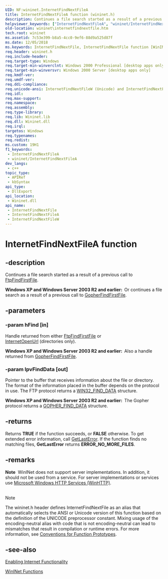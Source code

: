 ```yaml
---
UID: NF:wininet.InternetFindNextFileA
title: InternetFindNextFileA function (wininet.h)
description: Continues a file search started as a result of a previous call to FtpFindFirstFile.Windows XP and Windows Server 2003 R2 and earlier:  Or continues a file search as a result of a previous call to GopherFindFirstFile. (ANSI)
helpviewer_keywords: ["InternetFindNextFileA", "wininet/InternetFindNextFileA"]
old-location: wininet\internetfindnextfile.htm
tech.root: wininet
ms.assetid: 7c53e399-b8a5-4cc0-9ef6-88d9a525d87f
ms.date: 12/05/2018
ms.keywords: InternetFindNextFile, InternetFindNextFile function [WinINet], InternetFindNextFileA, InternetFindNextFileW, _inet_internetfindnextfile_function, wininet.internetfindnextfile, wininet/InternetFindNextFile, wininet/InternetFindNextFileA, wininet/InternetFindNextFileW
req.header: wininet.h
req.include-header: 
req.target-type: Windows
req.target-min-winverclnt: Windows 2000 Professional [desktop apps only]
req.target-min-winversvr: Windows 2000 Server [desktop apps only]
req.kmdf-ver: 
req.umdf-ver: 
req.ddi-compliance: 
req.unicode-ansi: InternetFindNextFileW (Unicode) and InternetFindNextFileA (ANSI)
req.idl: 
req.max-support: 
req.namespace: 
req.assembly: 
req.type-library: 
req.lib: Wininet.lib
req.dll: Wininet.dll
req.irql: 
targetos: Windows
req.typenames: 
req.redist: 
ms.custom: 19H1
f1_keywords:
 - InternetFindNextFileA
 - wininet/InternetFindNextFileA
dev_langs:
 - c++
topic_type:
 - APIRef
 - kbSyntax
api_type:
 - DllExport
api_location:
 - Wininet.dll
api_name:
 - InternetFindNextFile
 - InternetFindNextFileA
 - InternetFindNextFileW
---
```


# InternetFindNextFileA function


## -description

Continues a file search started as a result of a previous call to 
<a href="/windows/desktop/api/wininet/nf-wininet-ftpfindfirstfilea">FtpFindFirstFile</a>.

<b>Windows XP and Windows Server 2003 R2 and earlier:  </b>Or continues a file search as a result of a previous call to <a href="/windows/desktop/api/wininet/nf-wininet-gopherfindfirstfilea">GopherFindFirstFile</a>.

## -parameters

### -param hFind [in]

Handle returned from either 
<a href="/windows/desktop/api/wininet/nf-wininet-ftpfindfirstfilea">FtpFindFirstFile</a> or  
<a href="/windows/desktop/api/wininet/nf-wininet-internetopenurla">InternetOpenUrl</a> (directories only).

<b>Windows XP and Windows Server 2003 R2 and earlier:  </b>Also a handle returned from <a href="/windows/desktop/api/wininet/nf-wininet-gopherfindfirstfilea">GopherFindFirstFile</a>.

### -param lpvFindData [out]

Pointer to the buffer that receives information about the  file or directory. The format of the information placed in the buffer depends on the protocol in use. The FTP protocol returns a 
<a href="/windows/desktop/api/minwinbase/ns-minwinbase-win32_find_dataa">WIN32_FIND_DATA</a> structure.

<b>Windows XP and Windows Server 2003 R2 and earlier:  </b>The Gopher protocol returns a 
<a href="/windows/desktop/api/wininet/ns-wininet-gopher_find_dataa">GOPHER_FIND_DATA</a> structure.

## -returns

Returns <b>TRUE</b> if the function succeeds, or <b>FALSE</b> otherwise. To get extended error information, call 
<a href="/windows/desktop/api/errhandlingapi/nf-errhandlingapi-getlasterror">GetLastError</a>. If the function finds no matching files, 
<b>GetLastError</b> returns <b>ERROR_NO_MORE_FILES</b>.

## -remarks

<div class="alert"><b>Note</b>  WinINet does not support server implementations. In addition, it should not be used from a service.  For server implementations or services use <a href="/windows/desktop/WinHttp/winhttp-start-page">Microsoft Windows HTTP Services (WinHTTP)</a>.</div>
<div> </div>




> [!NOTE]
> The wininet.h header defines InternetFindNextFile as an alias that automatically selects the ANSI or Unicode version of this function based on the definition of the UNICODE preprocessor constant. Mixing usage of the encoding-neutral alias with code that is not encoding-neutral can lead to mismatches that result in compilation or runtime errors. For more information, see [Conventions for Function Prototypes](/windows/win32/intl/conventions-for-function-prototypes).

## -see-also

<a href="/windows/desktop/WinInet/enabling-internet-functionality">Enabling Internet Functionality</a>



<a href="/windows/desktop/WinInet/wininet-functions"> WinINet Functions</a>
